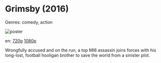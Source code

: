 # Grimsby (2016)

Genres: comedy, action

![poster](http://image.tmdb.org/t/p/w500/iqWRyStIQikuQkZxEfkss8NqsbS.jpg)

en:
  [720p](magnet:?xt=urn:btih:FA96AF87E9EFC252FB62D96154959EB9E20F5AB0&tr=udp://glotorrents.pw:6969/announce&tr=udp://tracker.opentrackr.org:1337/announce&tr=udp://torrent.gresille.org:80/announce&tr=udp://tracker.openbittorrent.com:80&tr=udp://tracker.coppersurfer.tk:6969&tr=udp://tracker.leechers-paradise.org:6969&tr=udp://p4p.arenabg.ch:1337&tr=udp://tracker.internetwarriors.net:1337)
  [1080p](magnet:?xt=urn:btih:1100DF0EF0CD35B8331C47D94CFFA4F43F88B0F5&tr=udp://glotorrents.pw:6969/announce&tr=udp://tracker.opentrackr.org:1337/announce&tr=udp://torrent.gresille.org:80/announce&tr=udp://tracker.openbittorrent.com:80&tr=udp://tracker.coppersurfer.tk:6969&tr=udp://tracker.leechers-paradise.org:6969&tr=udp://p4p.arenabg.ch:1337&tr=udp://tracker.internetwarriors.net:1337)
  


Wrongfully accused and on the run, a top MI6 assassin joins forces with his long-lost, football hooligan brother to save the world from a sinister plot.